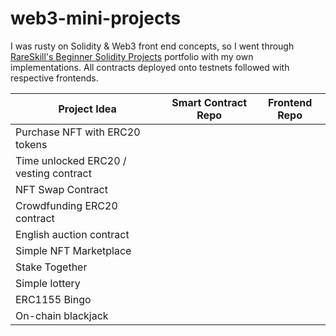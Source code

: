 # web3-mini-projects
I was rusty on Solidity & Web3 front end concepts, so I went through [RareSkill's Beginner Solidity Projects](https://www.rareskills.io/post/beginner-solidity-projects) portfolio with my own implementations. All contracts deployed onto testnets followed with respective frontends. 

| Project Idea                                   | Smart Contract Repo | Frontend Repo |
|------------------------------------------------|---------------------|---------------|
| Purchase NFT with ERC20 tokens                 |                     |               |
| Time unlocked ERC20 / vesting contract         |                     |               |
| NFT Swap Contract                              |                     |               |
| Crowdfunding ERC20 contract                    |                     |               |
| English auction contract                       |                     |               |
| Simple NFT Marketplace                         |                     |               |
| Stake Together                                 |                     |               |
| Simple lottery                                 |                     |               |
| ERC1155 Bingo                                  |                     |               |
| On-chain blackjack                             |                     |               |
